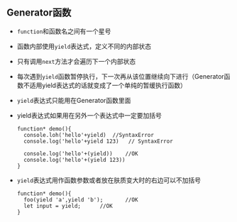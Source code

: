 ## Generator函数

- `function`和函数名之间有一个星号
- 函数内部使用`yield`表达式，定义不同的内部状态
- 只有调用`next`方法才会遍历下一个内部状态
- 每次遇到`yield`函数暂停执行，下一次再从该位置继续向下进行（Generator函数不适用yield表达式的话就变成了一个单纯的暂缓执行函数）

- `yield`表达式只能用在Generator函数里面

- yield表达式如果用在另外一个表达式中一定要加括号

  ```shell
  function* demo(){
  	console.loh('hello'+yield)	//SyntaxError
  	console.log('hello'+yield 123)	 // SyntaxError
  
  	console.log('hello'+(yield))	//OK
  	console.log('hello'+(yield 123))
  }
  ```

- `yield`表达式用作函数参数或者放在肤质变大时的右边可以不加括号

  ```shell
  function* demo(){
  	foo(yield 'a',yield 'b');		//OK
  	let input = yield;		//OK
  }
  ```

  